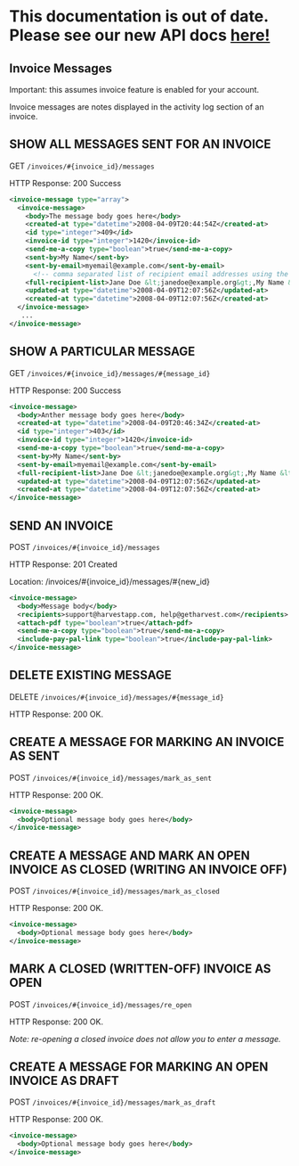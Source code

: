 # This documentation is out of date. Please see our new API docs [here!](http://help.getharvest.com/api)

## Invoice Messages

Important: this assumes invoice feature is enabled for your account.

Invoice messages are notes displayed in the activity log section of an invoice.

## SHOW ALL MESSAGES SENT FOR AN INVOICE

GET `/invoices/#{invoice_id}/messages`

HTTP Response: 200 Success

```xml
<invoice-message type="array">
  <invoice-message>
    <body>The message body goes here</body>
    <created-at type="datetime">2008-04-09T20:44:54Z</created-at>
    <id type="integer">409</id>
    <invoice-id type="integer">1420</invoice-id>
    <send-me-a-copy type="boolean">true</send-me-a-copy>
    <sent-by>My Name</sent-by>
    <sent-by-email>myemail@example.com</sent-by-email>
      <!-- comma separated list of recipient email addresses using the "Name <username@example.com>" format -->
    <full-recipient-list>Jane Doe &lt;janedoe@example.org&gt;,My Name &lt;myemail@example.com&gt;</full-recipient-list>
    <updated-at type="datetime">2008-04-09T12:07:56Z</updated-at>
    <created-at type="datetime">2008-04-09T12:07:56Z</created-at>
  </invoice-message>
   ...
</invoice-message>
```

## SHOW A PARTICULAR MESSAGE

GET `/invoices/#{invoice_id}/messages/#{message_id}`

HTTP Response: 200 Success

```xml
<invoice-message>
  <body>Anther message body goes here</body>
  <created-at type="datetime">2008-04-09T20:46:34Z</created-at>
  <id type="integer">403</id>
  <invoice-id type="integer">1420</invoice-id>
  <send-me-a-copy type="boolean">true</send-me-a-copy>
  <sent-by>My Name</sent-by>
  <sent-by-email>myemail@example.com</sent-by-email>
  <full-recipient-list>Jane Doe &lt;janedoe@example.org&gt;,My Name &lt;myemail@example.com&gt;</full-recipient-list>
  <updated-at type="datetime">2008-04-09T12:07:56Z</updated-at>
  <created-at type="datetime">2008-04-09T12:07:56Z</created-at>
</invoice-message>
```

## SEND AN INVOICE

POST `/invoices/#{invoice_id}/messages`

HTTP Response: 201 Created

Location: /invoices/#{invoice_id}/messages/#{new_id}

```xml
<invoice-message>
  <body>Message body</body>
  <recipients>support@harvestapp.com, help@getharvest.com</recipients>
  <attach-pdf type="boolean">true</attach-pdf>
  <send-me-a-copy type="boolean">true</send-me-a-copy>
  <include-pay-pal-link type="boolean">true</include-pay-pal-link>
</invoice-message>
```

## DELETE EXISTING MESSAGE

DELETE `/invoices/#{invoice_id}/messages/#{message_id}`

HTTP Response: 200 OK.

## CREATE A MESSAGE FOR MARKING AN INVOICE AS SENT

POST `/invoices/#{invoice_id}/messages/mark_as_sent`

HTTP Response: 200 OK.

```xml
<invoice-message>
  <body>Optional message body goes here</body>
</invoice-message>
```

## CREATE A MESSAGE AND MARK AN OPEN INVOICE AS CLOSED (WRITING AN INVOICE OFF)

POST `/invoices/#{invoice_id}/messages/mark_as_closed`

HTTP Response: 200 OK.

```xml
<invoice-message>
  <body>Optional message body goes here</body>
</invoice-message>
```

## MARK A CLOSED (WRITTEN-OFF) INVOICE AS OPEN

POST `/invoices/#{invoice_id}/messages/re_open`

HTTP Response: 200 OK.

_Note: re-opening a closed invoice does not allow you to enter a message._

## CREATE A MESSAGE FOR MARKING AN OPEN INVOICE AS DRAFT

POST `/invoices/#{invoice_id}/messages/mark_as_draft`

HTTP Response: 200 OK.

```xml
<invoice-message>
  <body>Optional message body goes here</body>
</invoice-message>
```
